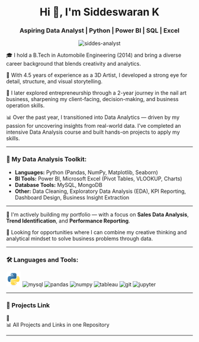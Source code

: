 <h1 align="center">Hi 👋, I'm Siddeswaran K</h1>
<h3 align="center">Aspiring Data Analyst | Python | Power BI | SQL | Excel</h3>

<p align="center">
  <img src="https://komarev.com/ghpvc/?username=siddes-analyst&label=Profile%20views&color=0e75b6&style=flat" alt="siddes-analyst" />
</p>

🎓 I hold a B.Tech in Automobile Engineering (2014) and bring a diverse career background that blends creativity and analytics.

🎨 With 4.5 years of experience as a 3D Artist, I developed a strong eye for detail, structure, and visual storytelling.

💅 I later explored entrepreneurship through a 2-year journey in the nail art business, sharpening my client-facing, decision-making, and business operation skills.

📊 Over the past year, I transitioned into Data Analytics — driven by my passion for uncovering insights from real-world data. I’ve completed an intensive Data Analysis course and built hands-on projects to apply my skills.

---

### 🔧 My Data Analysis Toolkit:

- **Languages:** Python (Pandas, NumPy, Matplotlib, Seaborn)
- **BI Tools:** Power BI, Microsoft Excel (Pivot Tables, VLOOKUP, Charts)
- **Database Tools:** MySQL, MongoDB
- **Other:** Data Cleaning, Exploratory Data Analysis (EDA), KPI Reporting, Dashboard Design, Business Insight Extraction

---

💼 I'm actively building my portfolio — with a focus on **Sales Data Analysis**, **Trend Identification**, and **Performance Reporting**.

📍 Looking for opportunities where I can combine my creative thinking and analytical mindset to solve business problems through data.

---

### 🛠️ Languages and Tools:

<p align="left">
  <img src="https://raw.githubusercontent.com/devicons/devicon/master/icons/python/python-original.svg" alt="python" width="40" height="40"/>
  <img src="https://cdn.jsdelivr.net/gh/devicons/devicon/icons/mysql/mysql-original.svg" alt="mysql" width="40" height="40"/>
  <img src="https://cdn.jsdelivr.net/gh/devicons/devicon/icons/pandas/pandas-original.svg" alt="pandas" width="40" height="40"/>
  <img src="https://cdn.jsdelivr.net/gh/devicons/devicon/icons/numpy/numpy-original.svg" alt="numpy" width="40" height="40"/>
  <img src="https://cdn.jsdelivr.net/gh/devicons/devicon/icons/tableau/tableau-original.svg" alt="tableau" width="40" height="40"/>
  <img src="https://cdn.jsdelivr.net/gh/devicons/devicon/icons/git/git-original.svg" alt="git" width="40" height="40"/>
  <img src="https://cdn.jsdelivr.net/gh/devicons/devicon/icons/jupyter/jupyter-original.svg" alt="jupyter" width="40" height="40"/>
</p>

---

### 📘 Projects Link

🔗 [](https://github.com/Siddes-Analyst/All_GitHub_Project_And_GitHub_Pages_Link_In_One)  
📊 All Projects and Links in one Repository 

---
